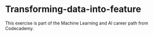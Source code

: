 # Transforming-data-into-feature

This exercise is part of the Machine Learning and AI career path from Codecademy.

